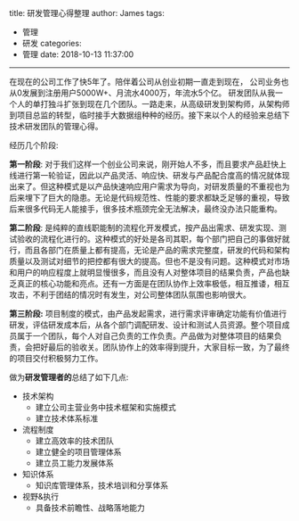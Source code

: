 title: 研发管理心得整理
author: James
tags:
  - 管理
  - 研发
categories:
  - 管理
date: 2018-10-13 11:37:00

---

在现在的公司工作了快5年了。陪伴着公司从创业初期一直走到现在， 公司业务也从0发展到注册用户5000W+、月流水4000万，年流水5个亿。 研发团队从我一个人的单打独斗扩张到现在几个团队。一路走来，从高级研发到架构师，从架构师到项目总监的转型，临时接手大数据组种种的经历。接下来以个人的经验来总结下技术研发团队的管理心得。

<!-- more -->

经历几个阶段:

**第一阶段**: 对于我们这样一个创业公司来说，刚开始人不多，而且要求产品赶快上线进行第一轮验证，因此以产品灵活、响应快、研发与产品配合度高的情况就体现出来了。但这种模式是以产品快速响应用户需求为导向，对研发质量的不重视也为后来埋下了巨大的隐患。无论是代码规范性、性能的要求都缺乏足够的重视，导致后来很多代码无人能接手，很多技术瓶颈完全无法解决，最终没办法只能重构。



**第二阶段**: 是纯粹的直线职能制的流程化开发模式，按产品出需求、研发实现、测试验收的流程化进行的。这种模式的好处是各司其职，每个部门把自己的事做好就行，而且各部门在质量上都有提高，无论是产品的需求完整度，研发的代码和架构质量以及测试对细节的把控都有很大的提高。但也不是没有问题。这种模式对市场和用户的响应程度上就明显慢很多，而且没有人对整体项目的结果负责，产品也缺乏真正的核心功能和亮点。还有一方面是在团队协作上效率极低，相互推诿，相互攻击，不利于团结的情况时有发生，对公司整体团队氛围也影响很大。



**第三阶段:** 项目制度的模式，由产品发起需求，进行需求评审确定功能有价值进行研发，评估研发成本后，从各个部门调配研发、设计和测试人员资源。整个项目成员属于一个团队，每个人对自己负责的工作负责。产品做为对整体项目的结果负责，会把好最后的验收关。团队协作上的效率得到提升，大家目标一致，为了最终的项目交付积极努力工作。

做为**研发管理者的**总结了如下几点:

- 技术架构
  - 建立公司主营业务中技术框架和实施模式
  - 建立技术体系标准
- 流程制度
  - 建立高效率的技术团队
  - 建立健全的项目管理体系
  - 建立员工能力发展体系
- 知识体系
  - 知识库管理体系，技术培训和分享体系
- 视野&执行
  - 具备技术前瞻性、战略落地能力